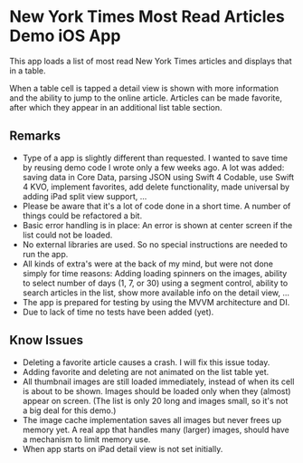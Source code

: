 # New York Times Most Read Articles Demo iOS App

This app loads a list of most read New York Times articles and displays that in a table.

When a table cell is tapped a detail view is shown with more information and the ability to jump to the online article. Articles can be made favorite, after which they appear in an additional list table section.

## Remarks

- Type of a app is slightly different than requested.  I wanted to save time by reusing demo code I wrote only a few weeks ago.  A lot was added: saving data in Core Data, parsing JSON using Swift 4 Codable, use Swift 4 KVO, implement favorites, add delete functionality, made universal by adding iPad split view support, ...
- Please be aware that it's a lot of code done in a short time.  A number of things could be refactored a bit.
- Basic error handling is in place: An error is shown at center screen if the list could not be loaded.
- No external libraries are used.  So no special instructions are needed to run the app.
- All kinds of extra's were at the back of my mind, but were not done simply for time reasons: Adding loading spinners on the images, ability to select number of days (1, 7, or 30) using a segment control, ability to search articles in the list, show more available info on the detail view, ...
- The app is prepared for testing by using the MVVM architecture and DI.
- Due to lack of time no tests have been added (yet).

## Know Issues

- Deleting a favorite article causes a crash.  I will fix this issue today.
- Adding favorite and deleting are not animated on the list table yet.
- All thumbnail images are still loaded immediately, instead of when its cell is about to be shown.  Images should be loaded only when they (almost) appear on screen.  (The list is only 20 long and images small, so it's not a big deal for this demo.)
- The image cache implementation saves all images but never frees up memory yet.  A real app that handles many (larger) images, should have a mechanism to limit memory use.
- When app starts on iPad detail view is not set initially.
